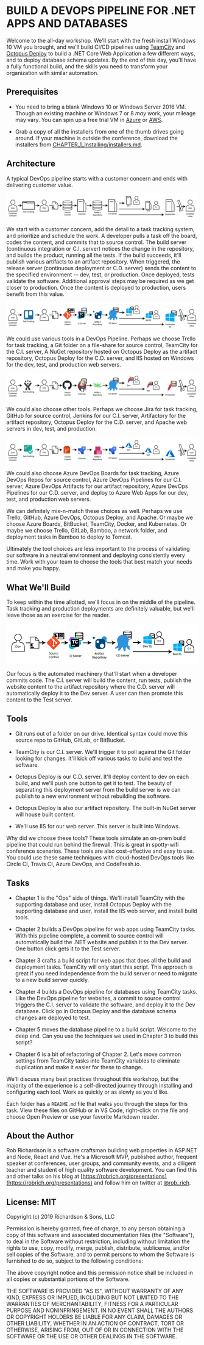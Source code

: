 BUILD A DEVOPS PIPELINE FOR .NET APPS AND DATABASES
===================================================

Welcome to the all-day workshop.  We'll start with the fresh install Windows 10 VM you brought, and we'll build CI/CD pipelines using [TeamCity](https://www.jetbrains.com/teamcity/) and [Octopus Deploy](https://octopus.com/) to build a .NET Core Web Application a few different ways, and to deploy database schema updates.  By the end of this day, you'll have a fully functional build, and the skills you need to transform your organization with similar automation.


Prerequisites
-------------

- You need to bring a blank Windows 10 or Windows Server 2016 VM.  Though an existing machine or Windows 7 or 8 *may* work, your mileage may vary.  You can spin up a free trial VM in [Azure](https://azure.microsoft.com/en-us/free/) or [AWS](https://aws.amazon.com/s/dm/optimization/server-side-test/free-tier/free_np/).

- Grab a copy of all the installers from one of the thumb drives going around.  If your machine is outside the conference, download the installers from [CHAPTER_1_Installing/installers.md](installers.md).


Architecture
------------

A typical DevOps pipeline starts with a customer concern and ends with delivering customer value.

![DevOps Pipeline](img/devops-pipeline.png)

We start with a customer concern, add the detail to a task tracking system, and prioritize and schedule the work. A developer pulls a task off the board, codes the content, and commits that to source control.  The build server (continuous integration or C.I. server) notices the change in the repository, and builds the product, running all the tests.  If the build succeeds, it'll publish various artifacts to an artifact repository.  When triggered, the release server (continuous deployment or C.D. server) sends the content to the specified environment -- dev, test, or production.  Once deployed, tests validate the software.  Additional approval steps may be required as we get closer to production.  Once the content is deployed to production, users benefit from this value.

![DevOps Pipeline Tools](img/devops-pipeline-tools1.png)

We could use various tools in a DevOps Pipeline.  Perhaps we choose Trello for task tracking, a Git folder on a file-share for source control, TeamCity for the C.I. server, A NuGet repository hosted on Octopus Deploy as the artifact repository, Octopus Deploy for the C.D. server, and IIS hosted on Windows for the dev, test, and production web servers.

![DevOps Pipeline Tools](img/devops-pipeline-tools2.png)

We could also choose other tools.  Perhaps we choose Jira for task tracking, GitHub for source control, Jenkins for our C.I. server, Artifactory for the artifact repository, Octopus Deploy for the C.D. server, and Apache web servers in dev, test, and production.

![DevOps Pipeline Tools](img/devops-pipeline-tools3.png)

We could also choose Azure DevOps Boards for task tracking, Azure DevOps Repos for source control, Azure DevOps Pipelines for our C.I. server, Azure DevOps Artifacts for our artifact repository, Azure DevOps Pipelines for our C.D. server, and deploy to Azure Web Apps for our dev, test, and production web servers.

We can definitely mix-n-match these choices as well.  Perhaps we use Trello, GitHub, Azure DevOps, Octopus Deploy, and Apache.  Or maybe we choose Azure Boards, BitBucket, TeamCity, Docker, and Kubernetes.  Or maybe we choose Trello, GitLab, Bamboo, a network folder, and deployment tasks in Bamboo to deploy to Tomcat.

Ultimately the tool choices are less important to the process of validating our software in a neutral environment and deploying consistently every time.  Work with your team to choose the tools that best match your needs and make you happy.


What We'll Build
----------------

To keep within the time allotted, we'll focus in on the middle of the pipeline.  Task tracking and production deployments are definitely valuable, but we'll leave those as an exercise for the reader.

![Our Focus](img/our-focus.png)

Our focus is the automated machinery that'll start when a developer commits code.  The C.I. server will build the content, run tests, publish the website content to the artifact repository where the C.D. server will automatically deploy it to the Dev server.  A user can then promote this content to the Test server.


Tools
-----

- Git runs out of a folder on our drive.  Identical syntax could move this source repo to GitHub, GitLab, or BitBucket.

- TeamCity is our C.I. server.  We'll trigger it to poll against the Git folder looking for changes.  It'll kick off various tasks to build and test the software.

- Octopus Deploy is our C.D. server.  It'll deploy content to dev on each build, and we'll push one button to get it to test.  The beauty of separating this deployment server from the build server is we can publish to a new environment without rebuilding the software.

- Octopus Deploy is also our artifact repository.  The built-in NuGet server will house built content.

- We'll use IIS for our web server.  This server is built into Windows.

Why did we choose these tools?  These tools simulate an on-prem build pipeline that could run behind the firewall.  This is great in spotty-wifi conference scenarios.  These tools are also cost-effective and easy to use.  You could use these same techniques with cloud-hosted DevOps tools like Circle CI, Travis CI, Azure DevOps, and CodeFresh.io.


Tasks
-----

- Chapter 1 is the "Ops" side of things.  We'll install TeamCity with the supporting database and user, install Octopus Deploy with the supporting database and user, install the IIS web server, and install build tools.

- Chapter 2 builds a DevOps pipeline for web apps using TeamCity tasks.  With this pipeline complete, a commit to source control will automatically build the .NET website and publish it to the Dev server.  One button click gets it to the Test server.

- Chapter 3 crafts a build script for web apps that does all the build and deployment tasks.  TeamCity will only start this script.  This approach is great if you need independence from the build server or need to migrate to a new build server quickly.

- Chapter 4 builds a DevOps pipeline for databases using TeamCity tasks.  Like the DevOps pipeline for websites, a commit to source control triggers the C.I. server to validate the software, and deploy it to the Dev database.  Click go in Octopus Deploy and the database schema changes are deployed to test.

- Chapter 5 moves the database pipeline to a build script.  Welcome to the deep end.  Can you use the techniques we used in Chapter 3 to build this script?

- Chapter 6 is a bit of refactoring of Chapter 2.  Let's move common settings from TeamCity tasks into TeamCity variables to eliminate duplication and make it easier for these to change.

We'll discuss many best practices throughout this workshop, but the majority of the experience is a self-directed journey through installing and configuring each tool.  Work as quickly or as slowly as you'd like.

Each folder has a `README.md` file that walks you through the steps for this task.  View these files on GitHub or in VS Code, right-click on the file and choose Open Preview or use your favorite Markdown reader.


About the Author
----------------

Rob Richardson is a software craftsman building web properties in ASP.NET and Node, React and Vue. He's a Microsoft MVP, published author, frequent speaker at conferences, user groups, and community events, and a diligent teacher and student of high quality software development. You can find this and other talks on his blog at [https://robrich.org/presentations](https://robrich.org/presentations) and follow him on twitter at [@rob_rich](https://twitter.com/rob_rich).


License: MIT
------------
Copyright (c) 2019 Richardson & Sons, LLC

Permission is hereby granted, free of charge, to any person obtaining a copy
of this software and associated documentation files (the "Software"), to deal
in the Software without restriction, including without limitation the rights
to use, copy, modify, merge, publish, distribute, sublicense, and/or sell
copies of the Software, and to permit persons to whom the Software is
furnished to do so, subject to the following conditions:

The above copyright notice and this permission notice shall be included in all
copies or substantial portions of the Software.

THE SOFTWARE IS PROVIDED "AS IS", WITHOUT WARRANTY OF ANY KIND, EXPRESS OR
IMPLIED, INCLUDING BUT NOT LIMITED TO THE WARRANTIES OF MERCHANTABILITY,
FITNESS FOR A PARTICULAR PURPOSE AND NONINFRINGEMENT. IN NO EVENT SHALL THE
AUTHORS OR COPYRIGHT HOLDERS BE LIABLE FOR ANY CLAIM, DAMAGES OR OTHER
LIABILITY, WHETHER IN AN ACTION OF CONTRACT, TORT OR OTHERWISE, ARISING FROM,
OUT OF OR IN CONNECTION WITH THE SOFTWARE OR THE USE OR OTHER DEALINGS IN THE
SOFTWARE.
